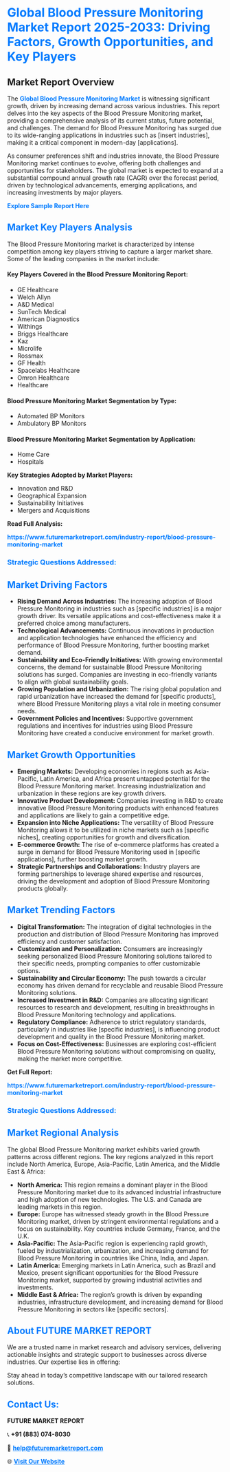<h1 style="color: #007BFF;">Global Blood Pressure Monitoring Market Report 2025-2033: Driving Factors, Growth Opportunities, and Key Players</h1>

<section id="overview">
<h2>Market Report Overview</h2>
<p>The <a href="https://www.futuremarketreport.com/industry-report/blood-pressure-monitoring-market" style="color: #007BFF; text-decoration: none;"><strong>Global Blood Pressure Monitoring Market</strong></a> is witnessing significant growth, driven by increasing demand across various industries. This report delves into the key aspects of the Blood Pressure Monitoring market, providing a comprehensive analysis of its current status, future potential, and challenges. The demand for Blood Pressure Monitoring has surged due to its wide-ranging applications in industries such as [insert industries], making it a critical component in modern-day [applications].</p>
<p>As consumer preferences shift and industries innovate, the Blood Pressure Monitoring market continues to evolve, offering both challenges and opportunities for stakeholders. The global market is expected to expand at a substantial compound annual growth rate (CAGR) over the forecast period, driven by technological advancements, emerging applications, and increasing investments by major players.</p>
</section>

<section id="overview">
<p><a href="https://www.futuremarketreport.com/request-sample/reportId=55836" style="color: #007BFF; text-decoration: none;"><strong>Explore Sample Report Here</strong></a></p>
</section>

<section id="key-players">
<h2 style="color: #007BFF;">Market Key Players Analysis</h2>
<p>The Blood Pressure Monitoring market is characterized by intense competition among key players striving to capture a larger market share. Some of the leading companies in the market include:</p>
<h4>Key Players Covered in the Blood Pressure Monitoring Report:</h4>
<ul><li>GE Healthcare</li><li>Welch Allyn</li><li>A&amp;D Medical</li><li>SunTech Medical</li><li>American Diagnostics</li><li>Withings</li><li>Briggs Healthcare</li><li>Kaz</li><li>Microlife</li><li>Rossmax</li><li>GF Health</li><li>Spacelabs Healthcare</li><li>Omron Healthcare</li><li>Healthcare</li></ul>
<h4>Blood Pressure Monitoring Market Segmentation by Type:</h4>
<ul><li>Automated BP Monitors</li><li>Ambulatory BP Monitors</li></ul>

<h4>Blood Pressure Monitoring Market Segmentation by Application:</h4>
<ul><li>Home Care</li><li>Hospitals</li></ul>
<p><strong>Key Strategies Adopted by Market Players:</strong></p>
<ul>
<li>Innovation and R&D</li>
<li>Geographical Expansion</li>
<li>Sustainability Initiatives</li>
<li>Mergers and Acquisitions</li>
</ul>
</section>

<section>
<p><strong>Read Full Analysis: </strong></p><a href="https://www.futuremarketreport.com/industry-report/blood-pressure-monitoring-market" style="color: #007BFF; text-decoration: none;"><strong>https://www.futuremarketreport.com/industry-report/blood-pressure-monitoring-market</strong></a>
<h3 style="color: #007BFF;">Strategic Questions Addressed:</h3>
</section>

<section id="driving-factors">
<h2 style="color: #007BFF;">Market Driving Factors</h2>
<ul>
<li><strong>Rising Demand Across Industries:</strong> The increasing adoption of Blood Pressure Monitoring in industries such as [specific industries] is a major growth driver. Its versatile applications and cost-effectiveness make it a preferred choice among manufacturers.</li>
<li><strong>Technological Advancements:</strong> Continuous innovations in production and application technologies have enhanced the efficiency and performance of Blood Pressure Monitoring, further boosting market demand.</li>
<li><strong>Sustainability and Eco-Friendly Initiatives:</strong> With growing environmental concerns, the demand for sustainable Blood Pressure Monitoring solutions has surged. Companies are investing in eco-friendly variants to align with global sustainability goals.</li>
<li><strong>Growing Population and Urbanization:</strong> The rising global population and rapid urbanization have increased the demand for [specific products], where Blood Pressure Monitoring plays a vital role in meeting consumer needs.</li>
<li><strong>Government Policies and Incentives:</strong> Supportive government regulations and incentives for industries using Blood Pressure Monitoring have created a conducive environment for market growth.</li>
</ul>
</section>

<section id="growth-opportunities">
<h2 style="color: #007BFF;">Market Growth Opportunities</h2>
<ul>
<li><strong>Emerging Markets:</strong> Developing economies in regions such as Asia-Pacific, Latin America, and Africa present untapped potential for the Blood Pressure Monitoring market. Increasing industrialization and urbanization in these regions are key growth drivers.</li>
<li><strong>Innovative Product Development:</strong> Companies investing in R&D to create innovative Blood Pressure Monitoring products with enhanced features and applications are likely to gain a competitive edge.</li>
<li><strong>Expansion into Niche Applications:</strong> The versatility of Blood Pressure Monitoring allows it to be utilized in niche markets such as [specific niches], creating opportunities for growth and diversification.</li>
<li><strong>E-commerce Growth:</strong> The rise of e-commerce platforms has created a surge in demand for Blood Pressure Monitoring used in [specific applications], further boosting market growth.</li>
<li><strong>Strategic Partnerships and Collaborations:</strong> Industry players are forming partnerships to leverage shared expertise and resources, driving the development and adoption of Blood Pressure Monitoring products globally.</li>
</ul>
</section>

<section id="trending-factors">
<h2 style="color: #007BFF;">Market Trending Factors</h2>
<ul>
<li><strong>Digital Transformation:</strong> The integration of digital technologies in the production and distribution of Blood Pressure Monitoring has improved efficiency and customer satisfaction.</li>
<li><strong>Customization and Personalization:</strong> Consumers are increasingly seeking personalized Blood Pressure Monitoring solutions tailored to their specific needs, prompting companies to offer customizable options.</li>
<li><strong>Sustainability and Circular Economy:</strong> The push towards a circular economy has driven demand for recyclable and reusable Blood Pressure Monitoring solutions.</li>
<li><strong>Increased Investment in R&D:</strong> Companies are allocating significant resources to research and development, resulting in breakthroughs in Blood Pressure Monitoring technology and applications.</li>
<li><strong>Regulatory Compliance:</strong> Adherence to strict regulatory standards, particularly in industries like [specific industries], is influencing product development and quality in the Blood Pressure Monitoring market.</li>
<li><strong>Focus on Cost-Effectiveness:</strong> Businesses are exploring cost-efficient Blood Pressure Monitoring solutions without compromising on quality, making the market more competitive.</li>
</ul>
</section>

<section>
<p><strong>Get Full Report: </strong></p><a href="https://www.futuremarketreport.com/industry-report/blood-pressure-monitoring-market" style="color: #007BFF; text-decoration: none;"><strong>https://www.futuremarketreport.com/industry-report/blood-pressure-monitoring-market</strong></a>
<h3 style="color: #007BFF;">Strategic Questions Addressed:</h3>
</section>


<section id="regional-analysis">
<h2 style="color: #007BFF;">Market Regional Analysis</h2>
<p>The global Blood Pressure Monitoring market exhibits varied growth patterns across different regions. The key regions analyzed in this report include North America, Europe, Asia-Pacific, Latin America, and the Middle East & Africa:</p>
<ul>
<li><strong>North America:</strong> This region remains a dominant player in the Blood Pressure Monitoring market due to its advanced industrial infrastructure and high adoption of new technologies. The U.S. and Canada are leading markets in this region.</li>
<li><strong>Europe:</strong> Europe has witnessed steady growth in the Blood Pressure Monitoring market, driven by stringent environmental regulations and a focus on sustainability. Key countries include Germany, France, and the U.K.</li>
<li><strong>Asia-Pacific:</strong> The Asia-Pacific region is experiencing rapid growth, fueled by industrialization, urbanization, and increasing demand for Blood Pressure Monitoring in countries like China, India, and Japan.</li>
<li><strong>Latin America:</strong> Emerging markets in Latin America, such as Brazil and Mexico, present significant opportunities for the Blood Pressure Monitoring market, supported by growing industrial activities and investments.</li>
<li><strong>Middle East & Africa:</strong> The region’s growth is driven by expanding industries, infrastructure development, and increasing demand for Blood Pressure Monitoring in sectors like [specific sectors].</li>
</ul>
</section>

<footer>
<h2 style="color: #007BFF;">About FUTURE MARKET REPORT</h2>
<p>We are a trusted name in market research and advisory services, delivering actionable insights and strategic support to businesses across diverse industries. Our expertise lies in offering:</p>

<p>Stay ahead in today’s competitive landscape with our tailored research solutions.</p>

<h2 style="color: #007BFF;">Contact Us:</h2>
<p><strong>FUTURE MARKET REPORT</strong></p>
<p>📞 <strong>+91 (883) 074-8030</strong></p>
<p>📧 <strong><a href="mailto:help@futuremarketreport.com" style="color: #007BFF;">help@futuremarketreport.com</a></strong></p>
<p>🌐 <strong><a href="https://www.futuremarketreport.com/" style="color: #007BFF;">Visit Our Website</a></strong></p>
</footer>